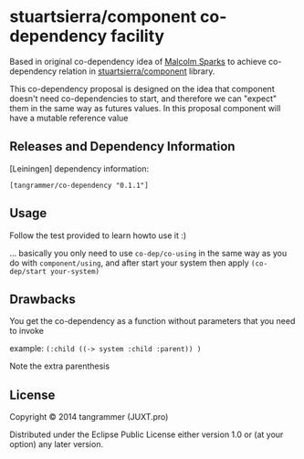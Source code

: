 # stuartsierra/component co-dependency facility
Based in original co-dependency idea of [Malcolm Sparks](https://github.com/juxt/component) to achieve co-dependency relation in
[stuartsierra/component](https://github.com/stuartsierra/component) library.

This co-dependency proposal is designed on the idea that component doesn't need co-dependencies to start,
and therefore we can "expect" them in the same way as futures values. In this proposal component will have a mutable reference value

## Releases and Dependency Information

[Leiningen] dependency information:

    [tangrammer/co-dependency "0.1.1"]


## Usage
Follow the test provided to learn howto use it :)

... basically you only need to use ```co-dep/co-using``` in the same way as you do with ```component/using```, and after start your system then apply ```(co-dep/start your-system)```

## Drawbacks
You get the co-dependency as a function without parameters that you need to invoke


example: ``` (:child ((-> system :child :parent)) ) ```

Note the extra parenthesis



## License

Copyright © 2014 tangrammer (JUXT.pro)

Distributed under the Eclipse Public License either version 1.0 or (at
your option) any later version.

